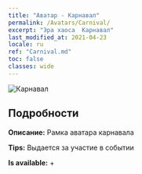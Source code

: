 ```yaml
---
title: "Аватар - Карнавал"
permalink: /Avatars/Carnival/
excerpt: "Эра хаоса  Карнавал"
last_modified_at: 2021-04-23
locale: ru
ref: "Carnival.md"
toc: false
classes: wide
---
```

 ![Карнавал](/images/a/avatarFrame_95.png)

## Подробности

 **Описание:** Рамка аватара карнавала 

 **Tips:** Выдается за участие в событии 

 **Is available:**  + 

